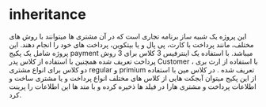 # inheritance
این پروژه یک شبیه ساز برنامه تجاری است که در آن مشتری ها میتوانند با روش های مختلف، مانند پرداخت با کارت، پی پال و یا بیتکوین، پرداخت های خود را انجام دهند.
این پروژه شامل یک پکیج payment میباشد. با استفاده یک اینترفیس 3 کلاس برای 3 روش پرداخت تعریف شده همچنین با استفاده از کلاس پدر Customer با استفاده از ارث بری ، دو کلاس برای انواع مشتری regular و primium تعریف شده . در کلاس مین با استفاده از این پکیج میتوان آبجکت هایی از کلاس های مختلف انواع پرداخت و یا مشتری ساخت و اطلاعات پرداخت و مشتری هارا در فیلد ها ذخیره کرده و با متد ها این اطلاعات را پرینت کرد. 
